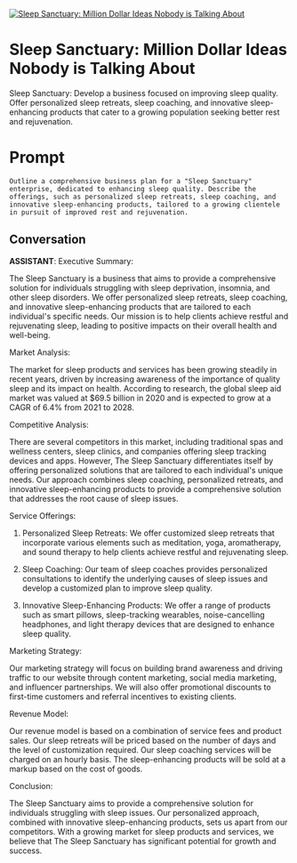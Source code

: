 
[![Sleep Sanctuary: Million Dollar Ideas Nobody is Talking About](https://flow-prompt-covers.s3.us-west-1.amazonaws.com/icon/cute/cute_2.png)]()
# Sleep Sanctuary: Million Dollar Ideas Nobody is Talking About 
Sleep Sanctuary: Develop a business focused on improving sleep quality. Offer personalized sleep retreats, sleep coaching, and innovative sleep-enhancing products that cater to a growing population seeking better rest and rejuvenation.

# Prompt

```
Outline a comprehensive business plan for a "Sleep Sanctuary" enterprise, dedicated to enhancing sleep quality. Describe the offerings, such as personalized sleep retreats, sleep coaching, and innovative sleep-enhancing products, tailored to a growing clientele in pursuit of improved rest and rejuvenation.
```

## Conversation

**ASSISTANT**: Executive Summary:



The Sleep Sanctuary is a business that aims to provide a comprehensive solution for individuals struggling with sleep deprivation, insomnia, and other sleep disorders. We offer personalized sleep retreats, sleep coaching, and innovative sleep-enhancing products that are tailored to each individual's specific needs. Our mission is to help clients achieve restful and rejuvenating sleep, leading to positive impacts on their overall health and well-being.



Market Analysis:



The market for sleep products and services has been growing steadily in recent years, driven by increasing awareness of the importance of quality sleep and its impact on health. According to research, the global sleep aid market was valued at $69.5 billion in 2020 and is expected to grow at a CAGR of 6.4% from 2021 to 2028.



Competitive Analysis:



There are several competitors in this market, including traditional spas and wellness centers, sleep clinics, and companies offering sleep tracking devices and apps. However, The Sleep Sanctuary differentiates itself by offering personalized solutions that are tailored to each individual's unique needs. Our approach combines sleep coaching, personalized retreats, and innovative sleep-enhancing products to provide a comprehensive solution that addresses the root cause of sleep issues.



Service Offerings:



1. Personalized Sleep Retreats: We offer customized sleep retreats that incorporate various elements such as meditation, yoga, aromatherapy, and sound therapy to help clients achieve restful and rejuvenating sleep.



2. Sleep Coaching: Our team of sleep coaches provides personalized consultations to identify the underlying causes of sleep issues and develop a customized plan to improve sleep quality.



3. Innovative Sleep-Enhancing Products: We offer a range of products such as smart pillows, sleep-tracking wearables, noise-cancelling headphones, and light therapy devices that are designed to enhance sleep quality.



Marketing Strategy:



Our marketing strategy will focus on building brand awareness and driving traffic to our website through content marketing, social media marketing, and influencer partnerships. We will also offer promotional discounts to first-time customers and referral incentives to existing clients.



Revenue Model:



Our revenue model is based on a combination of service fees and product sales. Our sleep retreats will be priced based on the number of days and the level of customization required. Our sleep coaching services will be charged on an hourly basis. The sleep-enhancing products will be sold at a markup based on the cost of goods.



Conclusion:



The Sleep Sanctuary aims to provide a comprehensive solution for individuals struggling with sleep issues. Our personalized approach, combined with innovative sleep-enhancing products, sets us apart from our competitors. With a growing market for sleep products and services, we believe that The Sleep Sanctuary has significant potential for growth and success.


